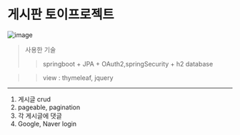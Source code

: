 # 게시판 토이프로젝트

![image](https://user-images.githubusercontent.com/45328298/223045852-e19f03f4-f591-4e66-87c1-5e2b2cdf707a.png)

> 사용한 기술
>> springboot + JPA + OAuth2,springSecurity + h2 database

>> view : thymeleaf, jquery

* * *
1. 게시글 crud
2. pageable, pagination
3. 각 게시글에 댓글
4. Google, Naver login
